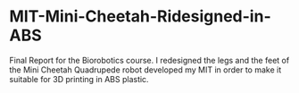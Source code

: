 # MIT-Mini-Cheetah-Ridesigned-in-ABS
Final Report for the Biorobotics course. I redesigned the legs and the feet of the Mini Cheetah Quadrupede robot developed my MIT in order to make it suitable for 3D printing in ABS plastic.
